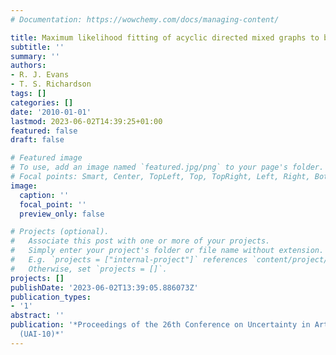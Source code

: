 ```yaml
---
# Documentation: https://wowchemy.com/docs/managing-content/

title: Maximum likelihood fitting of acyclic directed mixed graphs to binary data
subtitle: ''
summary: ''
authors:
- R. J. Evans
- T. S. Richardson
tags: []
categories: []
date: '2010-01-01'
lastmod: 2023-06-02T14:39:25+01:00
featured: false
draft: false

# Featured image
# To use, add an image named `featured.jpg/png` to your page's folder.
# Focal points: Smart, Center, TopLeft, Top, TopRight, Left, Right, BottomLeft, Bottom, BottomRight.
image:
  caption: ''
  focal_point: ''
  preview_only: false

# Projects (optional).
#   Associate this post with one or more of your projects.
#   Simply enter your project's folder or file name without extension.
#   E.g. `projects = ["internal-project"]` references `content/project/deep-learning/index.md`.
#   Otherwise, set `projects = []`.
projects: []
publishDate: '2023-06-02T13:39:05.886073Z'
publication_types:
- '1'
abstract: ''
publication: '*Proceedings of the 26th Conference on Uncertainty in Artificial Intelligence
  (UAI-10)*'
---
```

